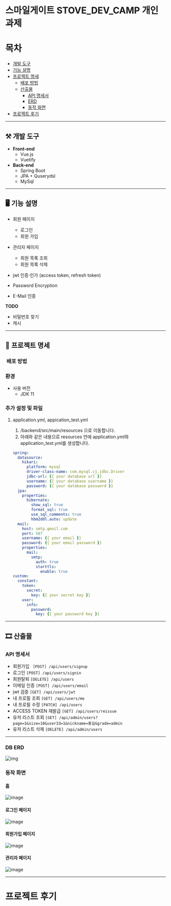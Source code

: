 # 스마일게이트 STOVE_DEV_CAMP 개인 과제

# 목차

- [개발 도구](#개발-도구)   
- [기능 설명](#기능-설명)
- [프로젝트 명세](#프로젝트-명세)
  - [배포 방법](#배포-방법)
  - [산출물](#산출물) 
    - [API 명세서](#API-명세서) 
    - [ERD](#DB-ERD) 
    - [동작 화면](#동작-화면) 
- [프로젝트 후기](#프로젝트-후기)


---

## ⚒ 개발 도구

- **Front-end**
  - Vue.js
  - Vuetify
- **Back-end**
  - Spring Boot
  - JPA + Quserydsl
  - MySql
---

## 🖥 기능 설명

- 회원 페이지
    - 로그인
    - 회원 가입
- 관리자 페이지
    - 회원 목록 조회
    - 회원 목록 삭제

- jwt 인증·인가 (access token, refresh token) 
- Password Encryption
- E-Mail 인증

**TODO**
- 비밀번호 찾기
- 캐시

---

## 🔧 프로젝트 명세

### ️ 배포 방법

### 환경

- 사용 버전	
  - JDK 11

### 추가 설정 및 파일

1. application.yml, appication_test.yml
   1. /backend/src/main/resources 으로 이동합니다.
   2. 아래와 같은 내용으로 resources 안에 application.yml와 application_test.yml를 생성합니다.

   ```yaml
   spring:
     datasource:
       hikari:
         platform: mysql
         driver-class-name: com.mysql.cj.jdbc.Driver
         jdbc-url: {{ your database url }}
         username: {{ your database username }}
         password: {{ your database password }}
     jpa:
       properties:
         hibernate:
           show_sql: true
           format_sql: true
           use_sql_comments: true
           hbm2ddl.auto: update
     mail:
       host: smtp.gmail.com
       port: 587
       username: {{ your email }}
       password: {{ your email password }}
       properties:
         mail:
           smtp:
             auth: true
             starttls:
               enable: true
   custom:
     constant:
       token:
         secret:
           key: {{ your secret key }}
       user:
         info:
           password:
             key: {{ your password key }}
   ```



---

## 🎞 산출물

### API 명세서

- 회원가입  ` [POST] /api/users/signup` 
- 로그인 `[POST] /api/users/signin`
- 회원탈퇴 `[DELETE] /api/users`
- 이메일 인증 `[POST] /api/users/email`
- jwt 검증 `[GET] /api/users/jwt`
- 내 프로필 조회 `[GET] /api/users/me`
- 내 프로필 수정 `[PATCH] /api/users`
- ACCESS TOKEN 재발급 `[GET] /api/users/reissue`
- 유저 리스트 조회 `[GET] /api/admin/users?page=1&size=10&userId=1&nickname=홍길&grade=admin`
- 유저 리스트 삭제 `[DELETE] /api/admin/users`

---

### DB ERD

![img](https://user-images.githubusercontent.com/56910798/146702793-1162c02a-23be-49be-bea4-3410ffe35d10.png)


### 동작 화면

#### 홈

![image](https://user-images.githubusercontent.com/56910798/146709583-beb7a079-f4d6-4864-80ea-4cd9abcfcfef.png)

#### 로그인 페이지

![image](https://user-images.githubusercontent.com/56910798/146709382-a8c67aec-c7a7-4de7-9dec-16648376ae34.png)

#### 회원가입 페이지

![image](https://user-images.githubusercontent.com/56910798/146739965-e0d2ddf9-f7af-46de-8b4b-5f9ef9f27a39.png)

#### 관리자 페이지

![image](https://user-images.githubusercontent.com/56910798/146709520-4f370f63-ece3-4066-83f2-08adf3b35b85.png)

---



# 프로젝트 후기
